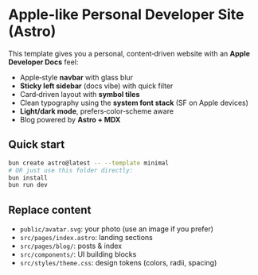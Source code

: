 # Apple-like Personal Developer Site (Astro)

This template gives you a personal, content‑driven website with an **Apple Developer Docs** feel:

- Apple‑style **navbar** with glass blur
- **Sticky left sidebar** (docs vibe) with quick filter
- Card‑driven layout with **symbol tiles**
- Clean typography using the **system font stack** (SF on Apple devices)
- **Light/dark mode**, prefers‑color‑scheme aware
- Blog powered by **Astro + MDX**

## Quick start

```bash
bun create astro@latest -- --template minimal
# OR just use this folder directly:
bun install
bun run dev
```

## Replace content

- `public/avatar.svg`: your photo (use an image if you prefer)
- `src/pages/index.astro`: landing sections
- `src/pages/blog/`: posts & index
- `src/components/`: UI building blocks
- `src/styles/theme.css`: design tokens (colors, radii, spacing)
